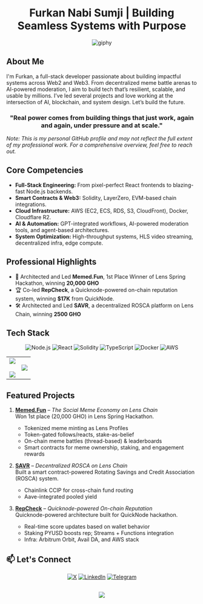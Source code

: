 <div align="center">

# Furkan Nabi Sumji | Building Seamless Systems with Purpose

<img src="https://media3.giphy.com/media/v1.Y2lkPTc5MGI3NjExcWQ4MWljMno4djB6ZWUxdG9zaHVvZTB2amVxbW9leGFvNXF6ZTNsdyZlcD12MV9pbnRlcm5hbF9naWZfYnlfaWQmY3Q9Zw/6ib6KPmkeAjDTxMxij/giphy.gif" alt="giphy" />

</div>

## About Me

I'm Furkan, a full-stack developer passionate about building impactful systems across Web2 and Web3. From decentralized meme battle arenas to AI-powered moderation, I aim to build tech that’s resilient, scalable, and usable by millions. I’ve led several projects and love working at the intersection of AI, blockchain, and system design. Let’s build the future.

<h3 align="center">
   "Real power comes from building things that just work, again and again, under pressure and at scale."
</h3>

_Note: This is my personal GitHub profile and may not reflect the full extent of my professional work. For a comprehensive overview, feel free to reach out._

## Core Competencies

- **Full-Stack Engineering:** From pixel-perfect React frontends to blazing-fast Node.js backends.
- **Smart Contracts & Web3:** Solidity, LayerZero, EVM-based chain integrations.
- **Cloud Infrastructure:** AWS (EC2, ECS, RDS, S3, CloudFront), Docker, Cloudflare R2.
- **AI & Automation:** GPT-integrated workflows, AI-powered moderation tools, and agent-based architectures.
- **System Optimization:** High-throughput systems, HLS video streaming, decentralized infra, edge compute.

## Professional Highlights

- 🥇 Architected and Led **Memed.Fun**, 1st Place Winner of Lens Spring Hackathon, winning **20,000 GHO**
- 🏆 Co-led **RepCheck**, a Quicknode-powered on-chain reputation system, winning **$17K** from QuickNode.
- 🛠️ Architected and Led **SAVR**, a decentralized ROSCA platform on Lens Chain, winning **2500 GHO**

## Tech Stack

<div align="center">

![Node.js](https://img.shields.io/badge/-Node.js-0A192F?style=for-the-badge&logo=nodedotjs&logoColor=64FFDA)
![React](https://img.shields.io/badge/-React-0A192F?style=for-the-badge&logo=react&logoColor=64FFDA)
![Solidity](https://img.shields.io/badge/-Solidity-0A192F?style=for-the-badge&logo=solidity&logoColor=64FFDA)
![TypeScript](https://img.shields.io/badge/-TypeScript-0A192F?style=for-the-badge&logo=typescript&logoColor=64FFDA)
![Docker](https://img.shields.io/badge/-Docker-0A192F?style=for-the-badge&logo=docker&logoColor=64FFDA)
![AWS](https://img.shields.io/badge/-AWS-0A192F?style=for-the-badge&logo=amazon-aws&logoColor=64FFDA)

</div>

<div align="center">

<table>
<tr>
<td width="50%" align="center">
  <img src="https://github-readme-stats.vercel.app/api?username=furkannabisumji&theme=dark&show_icons=true&count_private=true" />
  <br><br>
  <img src="https://github-readme-streak-stats.herokuapp.com/?user=furkannabisumji&theme=dark&hide_border=false" />
</td>
<td width="50%" align="center">
  <img src="https://github-readme-stats.anuraghazra1.vercel.app/api/top-langs/?username=furkannabisumji&theme=dark&hide_border=false&no-bg=true&no-frame=true&langs_count=7"/>
</td>
</tr>
</table>

</div>

## Featured Projects

1. **[Memed.Fun](https://github.com/furkannabisumji/memed)** – *The Social Meme Economy on Lens Chain*  
   Won 1st place (20,000 GHO) in Lens Spring Hackathon.  
   - Tokenized meme minting as Lens Profiles  
   - Token-gated follows/reacts, stake-as-belief  
   - On-chain meme battles (thread-based) & leaderboards  
   - Smart contracts for meme ownership, staking, and engagement rewards

2. **[SAVR](https://github.com/furkannabisumji/savr)** – *Decentralized ROSCA on Lens Chain*  
   Built a smart contract-powered Rotating Savings and Credit Association (ROSCA) system.  
   - Chainlink CCIP for cross-chain fund routing  
   - Aave-integrated pooled yield

3. **[RepCheck](https://github.com/furkannabisumji/repcheck)** – *Quicknode-powered On-chain Reputation*  
   Quicknode-powered architecture built for QuickNode hackathon.  
   - Real-time score updates based on wallet behavior  
   - Staking PYUSD boosts rep; Streams + Functions integration  
   - Infra: Arbitrum Orbit, Avail DA, and AWS stack

## 📫 Let's Connect

<div align="center">

[![X](https://img.shields.io/badge/-X-0A192F?style=for-the-badge&logo=x&logoColor=64FFDA)](https://x.com/furkannabisumji)
[![LinkedIn](https://img.shields.io/badge/-LinkedIn-0A192F?style=for-the-badge&logo=LinkedIn&logoColor=64FFDA)](https://www.linkedin.com/in/furkannabisumji/)
[![Telegram](https://img.shields.io/badge/-Telegram-0A192F?style=for-the-badge&logo=telegram&logoColor=64FFDA)](https://t.me/furkannabisumji)

<br>

<a href="https://github.com/antonkomarev/github-profile-views-counter">
  <img src="https://komarev.com/ghpvc/?username=furkannabisumji&style=for-the-badge">
</a>

</div>
